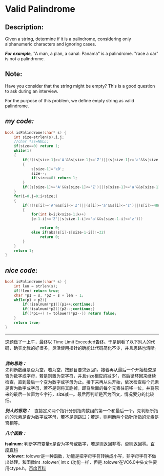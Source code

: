 Valid Palindrome
=======================
Description:
----------------
 Given a string, determine if it is a palindrome, considering only alphanumeric characters and ignoring cases.

***For example,***
"A man, a plan, a canal: Panama" is a palindrome.
"race a car" is not a palindrome.

Note:
--------
Have you consider that the string might be empty? This is a good question to ask during an interview.

For the purpose of this problem, we define empty string as valid palindrome.



***my code:***
--------
```c
bool isPalindrome(char* s) {
    int size=strlen(s),i,j;
    //char *ss=NULL;
    if(size==0) return 1;
    while(1)
    {
        if(!((s[size-1]>='A'&&s[size-1]<='Z')||(s[size-1]>='a'&&s[size-1]<='z')||(s[size-1]>=48&&s[size-1]<=57)))
        {
            s[size-1]='\0';
            size--;
            if(size==0) return 1;
        }
        if((s[size-1]>='A'&&s[size-1]<='Z')||(s[size-1]>='a'&&s[size-1]<='z')||(s[size-1]>=48&&s[size-1]<=57)) break;
    }
    for(i=0,j=0;i<size;)
    {
        if(!((s[i]>='A'&&s[i]<='Z')||(s[i]>='a'&&s[i]<='z')||(s[i]>=48&&s[i]<=57))) 
        {
            for(int k=i;k<size-1;k++)
            {e-1-i]<='Z'||s[size-1-i]>='a'&&s[size-1-i]<='z')))

                return 0;
            else if(abs(s[i]-s[size-1-i])!=32)
                return 0;
        }
    }
    return 1;
}
```
***nice code:***
---------
```c
bool isPalindrome(char* s) {
    int len = strlen(s);
    if(!len) return true;
    char *p1 = s, *p2 = s + len - 1;
    while(p1 < p2){
        if(!isalnum(*p1)){p1++;continue;}
        if(!isalnum(*p2)){p2--;continue;}
        if((*p1++) != tolower(*p2--)) return false;
    }
    return true;
}
```
*****************
这题做了一上午，最终以	Time Limit Exceeded告终。于是到看了以下别人的代码，确实比我的好很多，灵活使用指针的确能让代码简化不少，并且思路也清晰。   

***我的思路：***  
先判断数组是否为空，若为空，按题目要求返回1。接着再从最后一个开始检查是否为数字或字母，若是则置为空字符，并且size相应的减少1，然后循环回来继续检查，直到最后一个变为数字或字母为止。接下来再从头开始，依次检查每个元素是否为数字或字母，若不是则将其删掉，即将后面的每个元素往前移一位，并将原来的最后一位置为空字符，size减一。最后再判断是否为回文，情况要分的比较细。   

***别人的思路：***   
直接定义两个指针分别指向数组的第一个和最后一个，先判断所指向的元素是否为数字或字母，若不是则跳过；若是，则判断两个指针所指的元素是否相等。   

***几个函数：***   

**isalnum:** 判断字符变量c是否为字母或数字，若是则返回非零，否则返回零。[百度百科](https://baike.baidu.com/item/isalnum/387328?fr=aladdin)<br>   
**tolower:** tolower是一种函数，功能是把字母字符转换成小写，非字母字符不做出处理。和函数int _tolower( int c )功能一样，但是_tolower在VC6.0中头文件要用ctype.h。[百度百科](https://baike.baidu.com/item/tolower/6389989?fr=aladdin)
